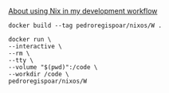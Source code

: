 ##

[About using Nix in my development workflow](https://medium.com/@ejpcmac/about-using-nix-in-my-development-workflow-12422a1f2f4c)

`docker build --tag pedroregispoar/nixos/W .`

```
docker run \
--interactive \
--rm \
--tty \
--volume "$(pwd)":/code \
--workdir /code \
pedroregispoar/nixos/W
```

    